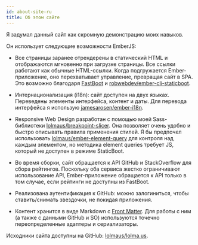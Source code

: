 ```yaml
---
id: about-site-ru
title: Об этом сайте
---
```


Я задумал данный сайт как скромную демонстрацию моих навыков.

Он использует следующие возможности EmberJS:

*   Все страницы заранее отрендерены в статический HTML и отображаются мгновенно при загрузке страницы. Все ссылки работают как обычные HTML-ссылки. Когда подгружается Ember-приложение, оно перехватывает управление, превращая сайт в SPA. Это возможно благодаря <a href="https://ember-fastboot.com" target="_blank">FastBoot</a> и <a href="https://github.com/robwebdev/ember-cli-staticboot" target="_blank">robwebdev/ember-cli-staticboot</a>.

*   Интернационализация (i18n): сайт доступен на двух языках. Переведены элементы интерфейса, контент и даты. Для перевода интерфейса я использую <a href="https://github.com/jamesarosen/ember-i18n" target="_blank">jamesarosen/ember-i18n</a>.

*   Responsive Web Design разработан с помощью моей Sass-библиотеки <a href="https://github.com/lolmaus/breakpoint-slicer" target="_blank">lolmaus/breakpoint-slicer</a>. Она позволяет очень удобно и быстро описывать правила применения стилей. Я бы предпочел использовать <a href="https://github.com/lolmaus/ember-element-query" target="_blank">lolmaus/ember-element-query</a> для контроля над каждым элементом, но методика element queries требует JS, который не доступен в режиме StaticBoot.

*   Во время сборки, сайт обращается к API GitHub и StackOverflow для сбора рейтингов. Поскольку оба сервиса жестко ограничивают использование API, Ember-приложение обращается к API только в том случае, если рейтинги не доступны из FastBoot.

*   Реализована аутентификация к GitHub: можно залогиниться, чтобы ставить/снимать звездочки, не покидая приложения.

*   Контент хранится в виде Markdown с <a href="https://jekyllrb.com/docs/frontmatter/" target="_blank">Front Matter</a>. Для работы с ним (а также с данными GitHub и SO) используются точечно переопределенные адаптеры и сериализаторы.

Исходники сайта доступны на GitHub: <a href="https://github.com/lolmaus/lolma.us" target="_blank">lolmaus/lolma.us</a>.

